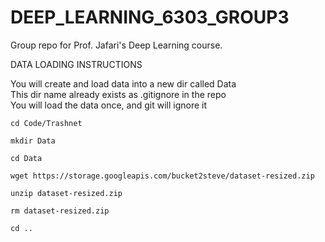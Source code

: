 # DEEP_LEARNING_6303_GROUP3
Group repo for Prof. Jafari's Deep Learning course. 

DATA LOADING INSTRUCTIONS

You will create and load data into a new dir called Data <br>
This dir name already exists as .gitignore in the repo <br>
You will load the data once, and git will ignore it <br>


```cd Code/Trashnet```

```mkdir Data```

```cd Data```

```wget https://storage.googleapis.com/bucket2steve/dataset-resized.zip```

```unzip dataset-resized.zip```

```rm dataset-resized.zip```

```cd ..```
